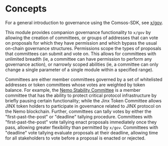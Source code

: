 <!--
order: 1
-->

# Concepts

For a general introduction to governance using the Comsos-SDK, see [x/gov](https://github.com/cosmos/cosmos-sdk/blob/v0.38.3/x/gov/spec/01_concepts.md).

This module provides companion governance functionality to `x/gov` by allowing the creation of committees, or groups of addresses that can vote on proposals for which they have permission and which bypass the usual on-chain governance structures. Permissions scope the types of proposals that committees can submit and vote on. This allows for committees with unlimited breadth (ie, a committee can have permission to perform any governance action), or narrowly scoped abilities (ie, a committee can only change a single parameter of a single module within a specified range).

Committees are either member committees governed by a set of whitelisted addresses or token committees whose votes are weighted by token balance. For example, the [Nemo Stability Committee](https://medium.com/merlin-network/nemo-improves-governance-enabling-faster-response-to-volatile-markets-2d0fff6e5fa9) is a member committee that has the ability to protect critical protocol infrastructure by briefly pausing certain functionality; while the Jinx Token Committee allows JINX token holders to participate in governance related to JINX protocol on the Nemo blockchain. Further, committees can tally votes by either the "first-past-the-post" or "deadline" tallying procedure. Committees with "first-past-the-post" vote tallying enact proposals immediately once they pass, allowing greater flexibility than permitted by `x/gov`. Committees with "deadline" vote tallying evaluate proposals at their deadline, allowing time for all stakeholders to vote before a proposal is enacted or rejected.
